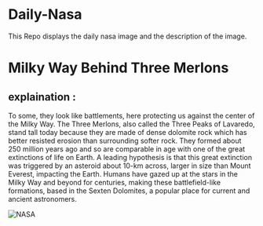 # Daily-Nasa

This Repo displays the daily nasa image and the description of the image.

<!--NASA-->
# Milky Way Behind Three Merlons
## explaination :

To some, they look like battlements, here protecting us against the center of the Milky Way. The Three Merlons, also called the Three Peaks of Lavaredo, stand tall today because they are made of dense dolomite rock which has better resisted erosion than surrounding softer rock. They formed about 250 million years ago and so are comparable in age with one of the great extinctions of life on Earth. A leading hypothesis is that this great extinction was triggered by an asteroid about 10-km across, larger in size than Mount Everest, impacting the Earth. Humans have gazed up at the stars in the Milky Way and beyond for centuries, making these battlefield-like formations, based in the Sexten Dolomites, a popular place for current and ancient astronomers.

![NASA](https://apod.nasa.gov/apod/image/2408/DolomitesSky_Lioce_960.jpg)
<!--/NASA-->
